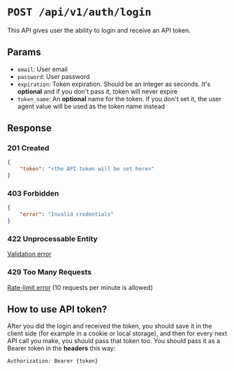 # `POST /api/v1/auth/login`
This API gives user the ability to login and receive an API token.


## Params

- `email`: User email
- `password`: User password
- `expiration`: Token expiration. Should be an integer as seconds. It's **optional** and if you don't pass it, token will never expire
- `token_name`: An **optional** name for the token. If you don't set it, the user agent value will be used as the token name instead

## Response

### 201 Created
```json
{
    "token": "<the API token will be set here>"
}
```

### 403 Forbidden

```json
{
    "error": "Invalid credentials"
}
```

### 422 Unprocessable Entity
[Validation error](../_globals/validation-errors.md)

### 429 Too Many Requests
[Rate-limit error](../_globals/rate-limit-errors.md) (10 requests per minute is allowed)

## How to use API token?
After you did the login and received the token, you should save it in the client side (for example in a cookie or local storage),
and then for every next API call you make, you should pass that token too.
You should pass it as a Bearer token in the **headers** this way:

```
Authorization: Bearer {token}
```
